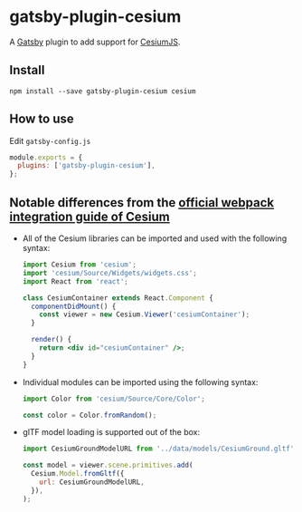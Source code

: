 # gatsby-plugin-cesium

A [Gatsby][] plugin to add support for [CesiumJS][].

[gatsby]: https://www.gatsbyjs.org/
[cesiumjs]: https://cesiumjs.org/

## Install

`npm install --save gatsby-plugin-cesium cesium`

## How to use

Edit `gatsby-config.js`

```js
module.exports = {
  plugins: ['gatsby-plugin-cesium'],
};
```

## Notable differences from the [official webpack integration guide of Cesium][]

- All of the Cesium libraries can be imported and used with the following syntax:

  ```jsx
  import Cesium from 'cesium';
  import 'cesium/Source/Widgets/widgets.css';
  import React from 'react';

  class CesiumContainer extends React.Component {
    componentDidMount() {
      const viewer = new Cesium.Viewer('cesiumContainer');
    }

    render() {
      return <div id="cesiumContainer" />;
    }
  }
  ```

- Individual modules can be imported using the following syntax:

  ```js
  import Color from 'cesium/Source/Core/Color';

  const color = Color.fromRandom();
  ```

- glTF model loading is supported out of the box:

  ```js
  import CesiumGroundModelURL from '../data/models/CesiumGround.gltf';

  const model = viewer.scene.primitives.add(
    Cesium.Model.fromGltf({
      url: CesiumGroundModelURL,
    }),
  );
  ```

[official webpack integration guide of cesium]: https://cesiumjs.org/tutorials/cesium-and-webpack/

